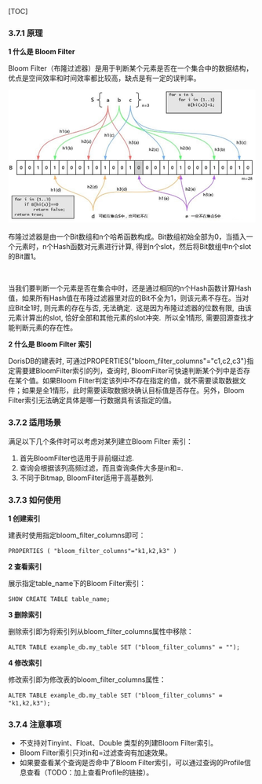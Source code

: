 [TOC]
### 3.7.1 原理

**1 什么是 Bloom Filter**

Bloom Filter（布隆过滤器）是用于判断某个元素是否在一个集合中的数据结构，优点是空间效率和时间效率都比较高，缺点是有一定的误判率。

![](images/3.7.1-1.jfif)

  

布隆过滤器是由一个Bit数组和n个哈希函数构成。Bit数组初始全部为0，当插入一个元素时，n个Hash函数对元素进行计算, 得到n个slot，然后将Bit数组中n个slot的Bit置1。

  <br>

当我们要判断一个元素是否在集合中时，还是通过相同的n个Hash函数计算Hash值，如果所有Hash值在布隆过滤器里对应的Bit不全为1，则该元素不存在。当对应Bit全1时, 则元素的存在与否, 无法确定.  这是因为布隆过滤器的位数有限,  由该元素计算出的slot, 恰好全部和其他元素的slot冲突.  所以全1情形, 需要回源查找才能判断元素的存在性。

  

**2 什么是 Bloom Filter 索引**

DorisDB的建表时, 可通过PROPERTIES{"bloom\_filter\_columns"="c1,c2,c3"}指定需要建BloomFilter索引的列，查询时, BloomFilter可快速判断某个列中是否存在某个值。如果Bloom Filter判定该列中不存在指定的值，就不需要读取数据文件；如果是全1情形，此时需要读取数据块确认目标值是否存在。另外，Bloom Filter索引无法确定具体是哪一行数据具有该指定的值。

  

### 3.7.2 适用场景

满足以下几个条件时可以考虑对某列建立Bloom Filter 索引：

  

1.  首先BloomFilter也适用于非前缀过滤.
2.  查询会根据该列高频过滤，而且查询条件大多是in和=.
3.  不同于Bitmap, BloomFilter适用于高基数列.

### 3.7.3 如何使用

**1 创建索引**

建表时使用指定bloom\_filter\_columns即可：

~~~
PROPERTIES ( "bloom_filter_columns"="k1,k2,k3" )
~~~

**2 查看索引**

展示指定table\_name下的Bloom Filter索引：

~~~
SHOW CREATE TABLE table_name;
~~~

**3 删除索引**

删除索引即为将索引列从bloom\_filter\_columns属性中移除：

~~~
ALTER TABLE example_db.my_table SET ("bloom_filter_columns" = "");
~~~

**4 修改索引**

修改索引即为修改表的bloom\_filter\_columns属性：

~~~
ALTER TABLE example_db.my_table SET ("bloom_filter_columns" = "k1,k2,k3");
~~~

### 3.7.4 注意事项

*   不支持对Tinyint、Float、Double 类型的列建Bloom Filter索引。
*   Bloom Filter索引只对in和=过滤查询有加速效果。
*   如果要查看某个查询是否命中了Bloom Filter索引，可以通过查询的Profile信息查看（TODO：加上查看Profile的链接）。